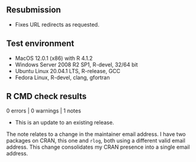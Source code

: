 ## Resubmission

* Fixes URL redirects as requested.

## Test environment

* MacOS 12.0.1 (x86) with R 4.1.2
* Windows Server 2008 R2 SP1, R-devel, 32/64 bit
* Ubuntu Linux 20.04.1 LTS, R-release, GCC
* Fedora Linux, R-devel, clang, gfortran

## R CMD check results

0 errors | 0 warnings | 1 notes

* This is an update to an existing release.

The note relates to a change in the maintainer email address. I have two 
packages on CRAN, this one and `rlog`, both using a different valid email
address. This change consolidates my CRAN presence into a single email address.
